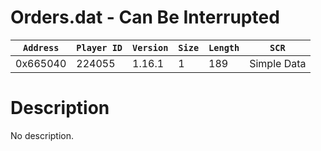 # Orders.dat - Can Be Interrupted

| `Address` | `Player ID` | `Version` | `Size` | `Length` | `SCR` |
| ---------- | ----------- | --------- | ------ | -------- | ---- |
| 0x665040 | 224055 | 1.16.1 | 1 | 189 | Simple Data |

# Description

No description.